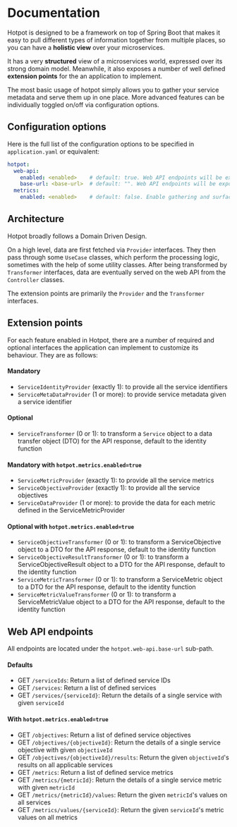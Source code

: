 # Documentation
Hotpot is designed to be a framework on top of Spring Boot that makes it easy to pull different types of information
together from multiple places, so you can have a **holistic view** over your microservices.

It has a very **structured** view of a microservices world, expressed over its strong domain model. Meanwhile, it also
exposes a number of well defined **extension points** for the an application to implement.

The most basic usage of hotpot simply allows you to gather your service metadata and serve them up in one place.
More advanced features can be individually toggled on/off via configuration options. 

## Configuration options
Here is the full list of the configuration options to be specified in `application.yaml` or equivalent:
```yaml
hotpot:
  web-api:
    enabled: <enabled>    # default: true. Web API endpoints will be exposed.
    base-url: <base-url>  # default: "". Web API endpoints will be exposed under the <base-url> sub-path
  metrics:
    enabled: <enabled>    # default: false. Enable gathering and surfacing service level metrics and objectives.
```

## Architecture
Hotpot broadly follows a Domain Driven Design.

On a high level, data are first fetched via `Provider` interfaces. They then pass through some `UseCase` classes, which
perform the processing logic, sometimes with the help of some utility classes. After being transformed by `Transformer`
interfaces, data are eventually served on the web API from the `Controller` classes.

The extension points are primarily the `Provider` and the `Transformer` interfaces.

## Extension points
For each feature enabled in Hotpot, there are a number of required and optional interfaces the application can
implement to customize its behaviour. They are as follows:

#### Mandatory
- `ServiceIdentityProvider` (exactly 1): to provide all the service identifiers
- `ServiceMetaDataProvider` (1 or more): to provide service metadata given a service identifier

#### Optional
- `ServiceTransformer` (0 or 1): to transform a `Service` object to a data transfer object (DTO) for the API response,
default to the identity function

#### Mandatory with `hotpot.metrics.enabled=true`
- `ServiceMetricProvider` (exactly 1): to provide all the service metrics
- `ServiceObjectiveProvider` (exactly 1): to provide all the service objectives
- `ServiceDataProvider` (1 or more): to provide the data for each metric defined in the ServiceMetricProvider

#### Optional with `hotpot.metrics.enabled=true`
- `ServiceObjectiveTransformer` (0 or 1): to transform a ServiceObjective object to a DTO for the API response, default
to the identity function
- `ServiceObjectiveResultTransformer` (0 or 1): to transform a ServiceObjectiveResult object to a DTO for the API
response, default to the identity function
- `ServiceMetricTransformer` (0 or 1): to transform a ServiceMetric object to a DTO for the API response, default to
the identity function
- `ServiceMetricValueTransformer` (0 or 1): to transform a ServiceMetricValue object to a DTO for the API response,
default to the identity function

## Web API endpoints
All endpoints are located under the `hotpot.web-api.base-url` sub-path.

#### Defaults
- GET `/serviceIds`: Return a list of defined service IDs
- GET `/services`: Return a list of defined services
- GET `/services/{serviceId}`: Return the details of a single service with given `serviceId`

#### With `hotpot.metrics.enabled=true`
- GET `/objectives`: Return a list of defined service objectives
- GET `/objectives/{objectiveId}`: Return the details of a single service objective with given `objectiveId`
- GET `/objectives/{objectiveId}/results`: Return the given `objectiveId`'s results on all applicable services
- GET `/metrics`: Return a list of defined service metrics
- GET `/metrics/{metricId}`: Return the details of a single service metric with given `metricId`
- GET `/metrics/{metricId}/values`: Return the given `metricId`'s values on all services
- GET `/metrics/values/{serviceId}`: Return the given `serviceId`'s metric values on all metrics

